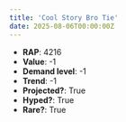 ```yaml
---
title: 'Cool Story Bro Tie'
date: 2025-08-06T00:00:00Z
---
```

- **RAP**: 4216
- **Value**: -1
- **Demand level**: -1
- **Trend**: -1
- **Projected?**: True
- **Hyped?**: True
- **Rare?**: True
